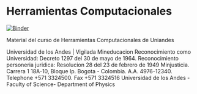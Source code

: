 # Herramientas Computacionales

[![Binder](https://mybinder.org/badge.svg)](https://mybinder.org/v2/gh/ComputoCienciasUniandes/HerramientasComputacionales/master?urlpath=lab)

Material del curso de Herramientas Computacionales de Uniandes


Universidad de los Andes | Vigilada Mineducacion Reconocimiento como Universidad: Decreto 1297 del 30 de mayo de 1964. Reconocimiento personeria juridica: Resolucion 28 del 23 de febrero de 1949 Minjusticia. Carrera 1 18A-10, Bloque Ip. Bogota - Colombia. A.A. 4976-12340. Telephone +571 3324500. Fax +571 3324516 Universidad de los Andes - Faculty of Science- Department of Physics
